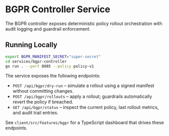 # BGPR Controller Service

The BGPR controller exposes deterministic policy rollout orchestration with audit logging and guardrail enforcement.

## Running Locally

```bash
export BGPR_MANIFEST_SECRET="super-secret"
cd services/bgpr-controller
go run . --port 8085 --policy policy-v1
```

The service exposes the following endpoints:

- `POST /api/bgpr/dry-run` – simulate a rollout using a signed manifest without committing changes.
- `POST /api/bgpr/rollouts` – apply a rollout; guardrails automatically revert the policy if breached.
- `GET /api/bgpr/status` – inspect the current policy, last rollout metrics, and audit trail entries.

See `client/src/features/bgpr` for a TypeScript dashboard that drives these endpoints.


